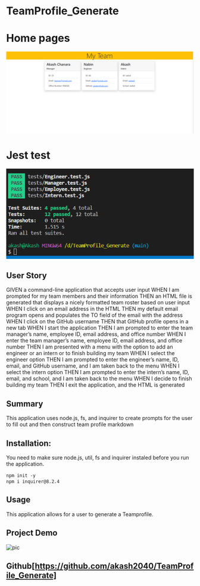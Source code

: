 # TeamProfile_Generate

# Home pages

![pic](./img/333.PNG)

# Jest test

![pic](./img/jest.PNG)

## User Story

GIVEN a command-line application that accepts user input
WHEN I am prompted for my team members and their information
THEN an HTML file is generated that displays a nicely formatted team roster based on user input
WHEN I click on an email address in the HTML
THEN my default email program opens and populates the TO field of the email with the address
WHEN I click on the GitHub username
THEN that GitHub profile opens in a new tab
WHEN I start the application
THEN I am prompted to enter the team manager’s name, employee ID, email address, and office number
WHEN I enter the team manager’s name, employee ID, email address, and office number
THEN I am presented with a menu with the option to add an engineer or an intern or to finish building my team
WHEN I select the engineer option
THEN I am prompted to enter the engineer’s name, ID, email, and GitHub username, and I am taken back to the menu
WHEN I select the intern option
THEN I am prompted to enter the intern’s name, ID, email, and school, and I am taken back to the menu
WHEN I decide to finish building my team
THEN I exit the application, and the HTML is generated

## Summary

This application uses node.js, fs, and inquirer to create prompts for the user to fill out and then construct team profile markdown

## Installation:

You need to make sure node.js, util, fs and inquirer instaled before you run the application.

```Code
npm init -y
npm i inquirer@8.2.4
```

## Usage

This application allows for a user to generate a Teamprofile.

## Project Demo

![pic](./img/Untitled_%20Oct%2025%2C%202022%2010_06%20PM.gif)

## Github[https://github.com/akash2040/TeamProfile_Generate]

